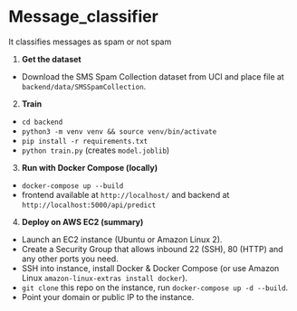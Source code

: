 # Message_classifier
It classifies messages as spam or not spam
1. **Get the dataset**
- Download the SMS Spam Collection dataset from UCI and place file at `backend/data/SMSSpamCollection`.
2. **Train**
- `cd backend`
- `python3 -m venv venv && source venv/bin/activate`
- `pip install -r requirements.txt`
- `python train.py` (creates `model.joblib`)
3. **Run with Docker Compose (locally)**
- `docker-compose up --build`
- frontend available at `http://localhost/` and backend at `http://localhost:5000/api/predict`


4. **Deploy on AWS EC2 (summary)**
- Launch an EC2 instance (Ubuntu or Amazon Linux 2).
- Create a Security Group that allows inbound 22 (SSH), 80 (HTTP) and any other ports you need.
- SSH into instance, install Docker & Docker Compose (or use Amazon Linux `amazon-linux-extras install docker`).
- `git clone` this repo on the instance, run `docker-compose up -d --build`.
- Point your domain or public IP to the instance.
